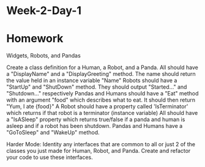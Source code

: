 # Week-2-Day-1


# Homework
Widgets, Robots, and Pandas

Create a class definition for a Human, a Robot, and a Panda.
All should have a "DisplayName" and a "DisplayGreeting" method. The name should return the value held in an instance variable "Name"
Robots should have a "StartUp" and "ShutDown" method. They should output "Started..." and "Shutdown..." respectively
Pandas and Humans should have a "Eat" method with an argument "food" which describes what to eat. It should then return "Yum, I ate {food}"
A Robot should have a property called 'IsTerminator' which returns if that robot is a terminator (instance variable)
All should have a "IsASleep" property which returns true/false if a panda and human is asleep and if a robot has been shutdown.
Pandas and Humans have a "GoToSleep" and "WakeUp" method.

Harder Mode:
Identity any interfaces that are common to all or just 2 of the classes you just made for Human, Robot, and Panda. Create and refactor your code to use these interfaces.
